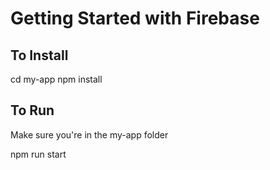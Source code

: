 # Getting Started with Firebase

## To Install
cd my-app
npm install

## To Run
Make sure you're in the my-app folder

npm run start
